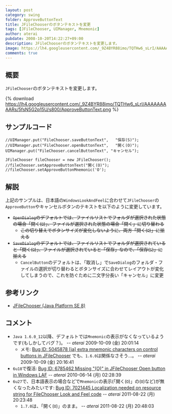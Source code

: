 ```yaml
---
layout: post
category: swing
folder: ApproveButtonText
title: JFileChooserのボタンテキストを変更
tags: [JFileChooser, UIManager, Mnemonic]
author: aterai
pubdate: 2008-10-20T14:22:27+09:00
description: JFileChooserのボタンテキストを変更します。
image: https://lh4.googleusercontent.com/_9Z4BYR88imo/TQTHw6_sLrI/AAAAAAAAARs/5fsN5G2p15U/s800/ApproveButtonText.png
comments: true
---
```

## 概要
`JFileChooser`のボタンテキストを変更します。

{% download https://lh4.googleusercontent.com/_9Z4BYR88imo/TQTHw6_sLrI/AAAAAAAAARs/5fsN5G2p15U/s800/ApproveButtonText.png %}

## サンプルコード
<pre class="prettyprint"><code>//UIManager.put("FileChooser.saveButtonText",   "保存(S)");
//UIManager.put("FileChooser.openButtonText",   "開く(O)");
UIManager.put("FileChooser.cancelButtonText", "キャンセル");

JFileChooser fileChooser = new JFileChooser();
//fileChooser.setApproveButtonText("開く(O)");
//fileChooser.setApproveButtonMnemonic('O');
</code></pre>

## 解説
上記のサンプルは、日本語の`WindowsLookAndFeel`に合わせて`JFileChooser`の`ApproveButton`やキャンセルボタンのテキストを以下のように変更しています。

- ~~`OpenDialog`のデフォルトでは、ファイルリストでフォルダが選択された状態の場合「開く(`O`)」、ファイルが選択された状態の場合「開く」に切り替わる~~
    - ~~この切り替えでボタンサイズが変化しないように、両方「開く(`O`)」に揃える~~
- ~~`SaveDialog`のデフォルトでは、ファイルリストでフォルダが選択されていると「開く(`O`)」、ファイルが選択されていると「保存」なので、「保存(`S`)」に揃える~~
    - `CancelButton`のデフォルトは、「取消し」で`SaveDialog`のフォルダ・ファイルの選択が切り替わるとボタンサイズに合わせてレイアウトが変化してしまうので、これを防ぐために二文字分長い「キャンセル」に変更

<!-- dummy comment line for breaking list -->

## 参考リンク
- [JFileChooser (Java Platform SE 8)](https://docs.oracle.com/javase/jp/8/docs/api/javax/swing/JFileChooser.html)

<!-- dummy comment line for breaking list -->

## コメント
- `Java 1.6.0_12`以降、デフォルトでは`Mnemonic`の表示がなくなっているようです(もしかしてバグ？)。 -- *aterai* 2009-10-09 (金) 20:01:14
    - メモ: [Bug ID: 5045878 &#91;ja&#93; extra mnemonic characters on control buttons in JFileChooser](https://bugs.openjdk.java.net/browse/JDK-5045878) でも、`1.6.0`は関係なさそう…。 -- *aterai* 2009-10-09 (金) 20:16:41
- `6u18`で復活: [Bug ID: 6785462 Missing "(O)" in JFileChooser Open button in Windows LAF](https://bugs.openjdk.java.net/browse/JDK-6785462) -- *aterai* 2010-06-14 (月) 02:28:39
- `6u27`で、日本語表示の場合などで`Mnemonic`の表示(「開く(`O`)」の(`O`)など)が無くなったみたいです: [Bug ID: 7021445 Localization needed on resource string for FileChooser Look and Feel code](https://bugs.openjdk.java.net/browse/JDK-7021445) -- *aterai* 2011-08-22 (月) 20:23:48
    - `1.7.0`は、「開く(`O`)」のまま。 -- *aterai* 2011-08-22 (月) 20:48:03

<!-- dummy comment line for breaking list -->
